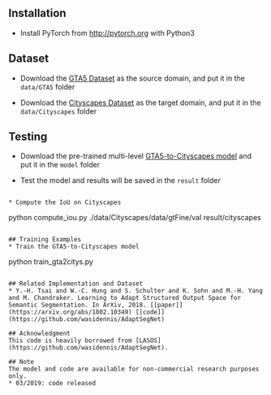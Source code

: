 
## Installation
* Install PyTorch from http://pytorch.org with Python3


## Dataset
* Download the [GTA5 Dataset](https://download.visinf.tu-darmstadt.de/data/from_games/) as the source domain, and put it in the `data/GTA5` folder

* Download the [Cityscapes Dataset](https://www.cityscapes-dataset.com/) as the target domain, and put it in the `data/Cityscapes` folder

## Testing
* Download the pre-trained multi-level [GTA5-to-Cityscapes model](http://vllab.ucmerced.edu/ytsai/CVPR18/GTA2Cityscapes_multi-ed35151c.pth) and put it in the `model` folder

* Test the model and results will be saved in the `result` folder

```

* Compute the IoU on Cityscapes
```
python compute_iou.py ./data/Cityscapes/data/gtFine/val result/cityscapes
```

## Training Examples
* Train the GTA5-to-Cityscapes model

```
python train_gta2citys.py 
```

## Related Implementation and Dataset
* Y.-H. Tsai and W.-C. Hung and S. Schulter and K. Sohn and M.-H. Yang and M. Chandraker. Learning to Adapt Structured Output Space for Semantic Segmentation. In ArXiv, 2018. [[paper]](https://arxiv.org/abs/1802.10349) [[code]](https://github.com/wasidennis/AdaptSegNet)

## Acknowledgment
This code is heavily borrowed from [LASOS](https://github.com/wasidennis/AdaptSegNet).

## Note
The model and code are available for non-commercial research purposes only.
* 03/2019: code released




